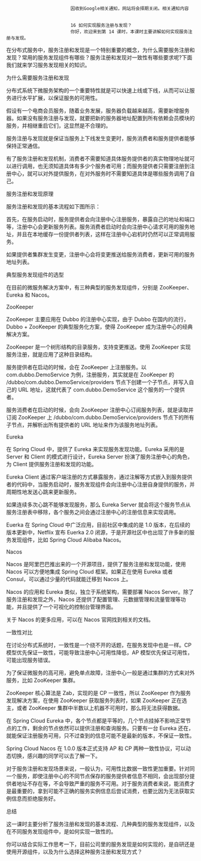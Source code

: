 
                            
                            因收到Google相关通知，网站将会择期关闭。相关通知内容
                            
                            
                            16 如何实现服务注册与发现？
                            你好，欢迎来到第 14 课时，本课时主要讲解如何实现服务注册与发现。

在分布式服务中，服务注册和发现是一个特别重要的概念，为什么需要服务注册和发现？常用的服务发现组件有哪些？服务注册和发现对一致性有哪些要求呢?下面我们就来学习服务发现相关的知识。

为什么需要服务注册和发现

分布式系统下微服务架构的一个重要特性就是可以快速上线或下线，从而可以让服务进行水平扩展，以保证服务的可用性。

假设有一个电商会员服务，随着业务发展，服务器负载越来越高，需要新增服务器。如果没有服务注册与发现，就要把新的服务器地址配置到所有依赖会员模块的服务，并相继重启它们，这显然是不合理的。

服务注册与发现就是保证当服务上下线发生变更时，服务消费者和服务提供者能够保持正常通信。

有了服务注册和发现机制，消费者不需要知道具体服务提供者的真实物理地址就可以进行调用，也无须知道具体有多少个服务者可用；而服务提供者只需要注册到注册中心，就可以对外提供服务，在对外服务时不需要知道具体是哪些服务调用了自己。

服务注册和发现原理

服务注册和发现的基本流程如下图所示：



首先，在服务启动时，服务提供者会向注册中心注册服务，暴露自己的地址和端口等，注册中心会更新服务列表。服务消费者启动时会向注册中心请求可用的服务地址，并且在本地缓存一份提供者列表，这样在注册中心宕机时仍然可以正常调用服务。

如果提供者集群发生变更，注册中心会将变更推送给服务消费者，更新可用的服务地址列表。

典型服务发现组件的选型

在目前的微服务解决方案中，有三种典型的服务发现组件，分别是 ZooKeeper、Eureka 和 Nacos。

ZooKeeper

ZooKeeper 主要应用在 Dubbo 的注册中心实现，由于 Dubbo 在国内的流行，Dubbo + ZooKeeper 的典型服务化方案，使得 ZooKeeper 成为注册中心的经典解决方案。

ZooKeeper 是一个树形结构的目录服务，支持变更推送。使用 ZooKeeper 实现服务注册，就是应用了这种目录结构。

服务提供者在启动的时候，会在 ZooKeeper 上注册服务。以 com.dubbo.DemoService 为例，注册服务，其实就是在 ZooKeeper 的 /dubbo/com.dubbo.DemoService/providers 节点下创建一个子节点，并写入自己的 URL 地址，这就代表了 com.dubbo.DemoService 这个服务的一个提供者。

服务消费者在启动的时候，会向 ZooKeeper 注册中心订阅服务列表，就是读取并订阅 ZooKeeper 上 /dubbo/com.dubbo.DemoService/providers 节点下的所有子节点，并解析出所有提供者的 URL 地址来作为该服务地址列表。

Eureka

在 Spring Cloud 中，提供了 Eureka 来实现服务发现功能。Eureka 采用的是 Server 和 Client 的模式进行设计，Eureka Server 扮演了服务注册中心的角色，为 Client 提供服务注册和发现的功能。

Eureka Client 通过客户端注册的方式暴露服务，通过注解等方式嵌入到服务提供者的代码中，当服务启动时，服务发现组件会向注册中心注册自身提供的服务，并周期性地发送心跳来更新服务。



如果连续多次心跳不能够发现服务，那么 Eureka Server 就会将这个服务节点从服务注册表中移除，各个服务之间会通过注册中心的注册信息来实现调用。

Euerka 在 Spring Cloud 中广泛应用，目前社区中集成的是 1.0 版本，在后续的版本更新中，Netflix 宣布 Euerka 2.0 闭源，于是开源社区中也出现了许多新的服务发现组件，比如 Spring Cloud Alibaba Nacos。

Nacos

Nacos 是阿里巴巴推出来的一个开源项目，提供了服务注册和发现功能，使用 Nacos 可以方便地集成 Spring Cloud 框架。如果正在使用 Eureka 或者 Consul，可以通过少量的代码就能迁移到 Nacos 上。

Nacos 的应用和 Eureka 类似，独立于系统架构，需要部署 Nacos Server。除了服务注册和发现之外，Nacos 还提供了配置管理、元数据管理和流量管理等功能，并且提供了一个可视化的控制台管理界面。



关于 Nacos 的更多应用，可以在 Nacos 官网找到相关的文档。

一致性对比

在讨论分布式系统时，一致性是一个绕不开的话题，在服务发现中也是一样。CP 模型优先保证一致性，可能导致注册中心可用性降低，AP 模型优先保证可用性，可能出现服务错误。

为了保证微服务的高可用，避免单点故障，注册中心一般是通过集群的方式来对外服务，比如 ZooKeeper 集群。

ZooKeeper 核心算法是 Zab，实现的是 CP 一致性，所以 ZooKeeper 作为服务发现解决方案，在使用 ZooKeeper 获取服务列表时，如果 ZooKeeper 正在选主，或者 ZooKeeper 集群中半数以上机器不可用时，那么将无法获得数据。

在 Spring Cloud Eureka 中，各个节点都是平等的，几个节点挂掉不影响正常节点的工作，剩余的节点依然可以提供注册和查询服务。只要有一台 Eureka 还在，就能保证注册服务可用，只不过查到的信息可能不是最新的版本，不保证一致性。

Spring Cloud Nacos 在 1.0.0 版本正式支持 AP 和 CP 两种一致性协议，可以动态切换，感兴趣的同学可以去了解一下。

对于服务注册和发现场景来说，一般认为，可用性比数据一致性更加重要。针对同一个服务，即使注册中心的不同节点保存的服务提供者信息不相同，会出现部分提供者地址不存在等，不会导致严重的服务不可用。对于服务消费者来说，能消费才是最重要的，拿到可能不正确的服务实例信息后尝试消费，也要比因为无法获取实例信息而拒绝服务好。

总结

这一课时主要分析了服务注册和发现的基本流程、几种典型的服务发现组件，以及在不同服务发现组件中，是如何实现一致性的。

你可以结合实际工作思考一下，目前公司里的服务发现是如何实现的，是自研还是使用开源组件，以及为什么选择这种服务注册和发现方式？

                        
                        
                            